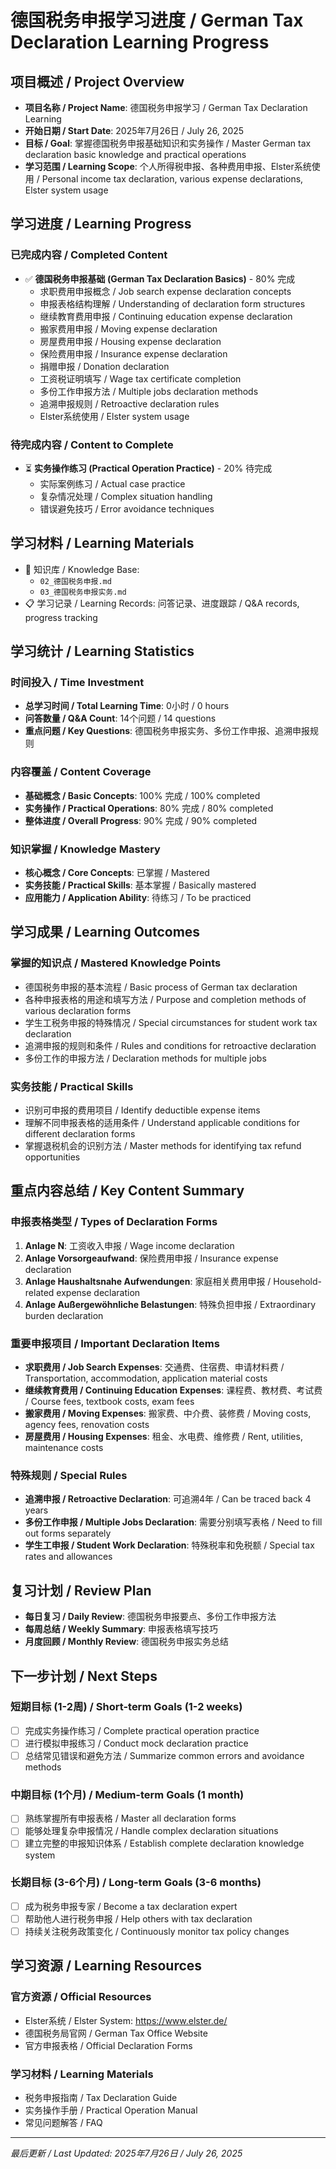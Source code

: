# 德国税务申报学习进度 / German Tax Declaration Learning Progress

## 项目概述 / Project Overview
- **项目名称 / Project Name**: 德国税务申报学习 / German Tax Declaration Learning
- **开始日期 / Start Date**: 2025年7月26日 / July 26, 2025
- **目标 / Goal**: 掌握德国税务申报基础知识和实务操作 / Master German tax declaration basic knowledge and practical operations
- **学习范围 / Learning Scope**: 个人所得税申报、各种费用申报、Elster系统使用 / Personal income tax declaration, various expense declarations, Elster system usage

## 学习进度 / Learning Progress

### 已完成内容 / Completed Content
- ✅ **德国税务申报基础 (German Tax Declaration Basics)** - 80% 完成
  - 求职费用申报概念 / Job search expense declaration concepts
  - 申报表格结构理解 / Understanding of declaration form structures
  - 继续教育费用申报 / Continuing education expense declaration
  - 搬家费用申报 / Moving expense declaration
  - 房屋费用申报 / Housing expense declaration
  - 保险费用申报 / Insurance expense declaration
  - 捐赠申报 / Donation declaration
  - 工资税证明填写 / Wage tax certificate completion
  - 多份工作申报方法 / Multiple jobs declaration methods
  - 追溯申报规则 / Retroactive declaration rules
  - Elster系统使用 / Elster system usage

### 待完成内容 / Content to Complete
- ⏳ **实务操作练习 (Practical Operation Practice)** - 20% 待完成
  - 实际案例练习 / Actual case practice
  - 复杂情况处理 / Complex situation handling
  - 错误避免技巧 / Error avoidance techniques

## 学习材料 / Learning Materials
- 📝 知识库 / Knowledge Base: 
  - `02_德国税务申报.md`
  - `03_德国税务申报实务.md`
- 📋 学习记录 / Learning Records: 问答记录、进度跟踪 / Q&A records, progress tracking

## 学习统计 / Learning Statistics

### 时间投入 / Time Investment
- **总学习时间 / Total Learning Time**: 0小时 / 0 hours
- **问答数量 / Q&A Count**: 14个问题 / 14 questions
- **重点问题 / Key Questions**: 德国税务申报实务、多份工作申报、追溯申报规则

### 内容覆盖 / Content Coverage
- **基础概念 / Basic Concepts**: 100% 完成 / 100% completed
- **实务操作 / Practical Operations**: 80% 完成 / 80% completed
- **整体进度 / Overall Progress**: 90% 完成 / 90% completed

### 知识掌握 / Knowledge Mastery
- **核心概念 / Core Concepts**: 已掌握 / Mastered
- **实务技能 / Practical Skills**: 基本掌握 / Basically mastered
- **应用能力 / Application Ability**: 待练习 / To be practiced

## 学习成果 / Learning Outcomes

### 掌握的知识点 / Mastered Knowledge Points
- 德国税务申报的基本流程 / Basic process of German tax declaration
- 各种申报表格的用途和填写方法 / Purpose and completion methods of various declaration forms
- 学生工税务申报的特殊情况 / Special circumstances for student work tax declaration
- 追溯申报的规则和条件 / Rules and conditions for retroactive declaration
- 多份工作的申报方法 / Declaration methods for multiple jobs

### 实务技能 / Practical Skills
- 识别可申报的费用项目 / Identify deductible expense items
- 理解不同申报表格的适用条件 / Understand applicable conditions for different declaration forms
- 掌握退税机会的识别方法 / Master methods for identifying tax refund opportunities

## 重点内容总结 / Key Content Summary

### 申报表格类型 / Types of Declaration Forms
1. **Anlage N**: 工资收入申报 / Wage income declaration
2. **Anlage Vorsorgeaufwand**: 保险费用申报 / Insurance expense declaration
3. **Anlage Haushaltsnahe Aufwendungen**: 家庭相关费用申报 / Household-related expense declaration
4. **Anlage Außergewöhnliche Belastungen**: 特殊负担申报 / Extraordinary burden declaration

### 重要申报项目 / Important Declaration Items
- **求职费用 / Job Search Expenses**: 交通费、住宿费、申请材料费 / Transportation, accommodation, application material costs
- **继续教育费用 / Continuing Education Expenses**: 课程费、教材费、考试费 / Course fees, textbook costs, exam fees
- **搬家费用 / Moving Expenses**: 搬家费、中介费、装修费 / Moving costs, agency fees, renovation costs
- **房屋费用 / Housing Expenses**: 租金、水电费、维修费 / Rent, utilities, maintenance costs

### 特殊规则 / Special Rules
- **追溯申报 / Retroactive Declaration**: 可追溯4年 / Can be traced back 4 years
- **多份工作申报 / Multiple Jobs Declaration**: 需要分别填写表格 / Need to fill out forms separately
- **学生工申报 / Student Work Declaration**: 特殊税率和免税额 / Special tax rates and allowances

## 复习计划 / Review Plan
- **每日复习 / Daily Review**: 德国税务申报要点、多份工作申报方法
- **每周总结 / Weekly Summary**: 申报表格填写技巧
- **月度回顾 / Monthly Review**: 德国税务申报实务总结

## 下一步计划 / Next Steps

### 短期目标 (1-2周) / Short-term Goals (1-2 weeks)
- [ ] 完成实务操作练习 / Complete practical operation practice
- [ ] 进行模拟申报练习 / Conduct mock declaration practice
- [ ] 总结常见错误和避免方法 / Summarize common errors and avoidance methods

### 中期目标 (1个月) / Medium-term Goals (1 month)
- [ ] 熟练掌握所有申报表格 / Master all declaration forms
- [ ] 能够处理复杂申报情况 / Handle complex declaration situations
- [ ] 建立完整的申报知识体系 / Establish complete declaration knowledge system

### 长期目标 (3-6个月) / Long-term Goals (3-6 months)
- [ ] 成为税务申报专家 / Become a tax declaration expert
- [ ] 帮助他人进行税务申报 / Help others with tax declaration
- [ ] 持续关注税务政策变化 / Continuously monitor tax policy changes

## 学习资源 / Learning Resources

### 官方资源 / Official Resources
- Elster系统 / Elster System: https://www.elster.de/
- 德国税务局官网 / German Tax Office Website
- 官方申报表格 / Official Declaration Forms

### 学习材料 / Learning Materials
- 税务申报指南 / Tax Declaration Guide
- 实务操作手册 / Practical Operation Manual
- 常见问题解答 / FAQ

---

*最后更新 / Last Updated: 2025年7月26日 / July 26, 2025* 